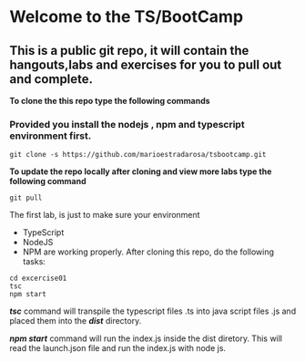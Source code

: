 # Welcome to the TS/BootCamp
## This is a public git repo, it will contain the hangouts,labs and exercises for you to pull out and complete.

**To clone the this repo type the following commands**
### Provided you install the nodejs , npm and typescript environment first.

```
git clone -s https://github.com/marioestradarosa/tsbootcamp.git
```

**To update the repo locally after cloning and view more labs 
  type the following command**

```
git pull
```

The first lab, is just to make sure your environment 

- TypeScript 
- NodeJS
- NPM are working properly. After cloning this repo, do the following tasks:

```
cd excercise01
tsc
npm start
```

***tsc*** command will transpile the typescript files .ts into java script files .js and placed them into the ***dist*** directory.

***npm start*** command will run the index.js inside the dist diretory. This will read the launch.json file and run the index.js with node js.

